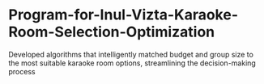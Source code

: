 # Program-for-Inul-Vizta-Karaoke-Room-Selection-Optimization
Developed algorithms that intelligently matched budget and group size to the most suitable karaoke room options, streamlining the  decision-making process

